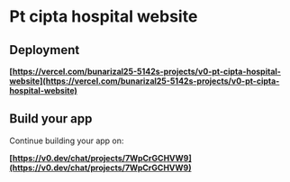 # Pt cipta hospital website

## Deployment

**[https://vercel.com/bunarizal25-5142s-projects/v0-pt-cipta-hospital-website](https://vercel.com/bunarizal25-5142s-projects/v0-pt-cipta-hospital-website)**

## Build your app

Continue building your app on:

**[https://v0.dev/chat/projects/7WpCrGCHVW9](https://v0.dev/chat/projects/7WpCrGCHVW9)**
